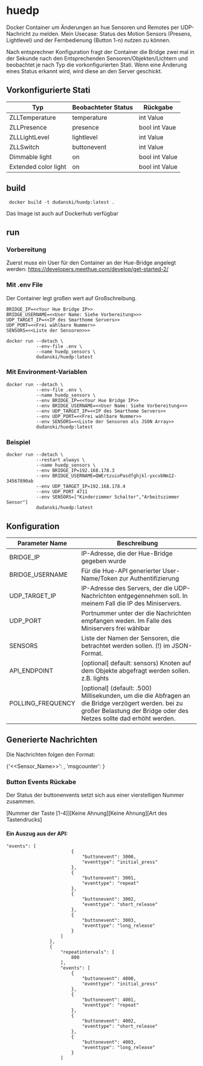 # huedp
Docker Container um Änderungen an hue Sensoren und Remotes per UDP-Nachricht zu melden.
Mein Usecase: Status des Motion Sensors (Presens, Lightlevel) und der Fernbedienung (Button 1-n) nutzen zu können.

Nach entsprechner Konfiguration fragt der Container die Bridge zwei mal in der Sekunde nach den Entsprechenden Sensoren/Objekten/Lichtern und beobachtet je nach Typ die vorkonfigurierten Stati. Wenn eine Änderung eines Status erkannt wird, wird diese an den Server geschickt. 

## Vorkonfigurierte Stati

| Typ | Beobachteter Status | Rückgabe |
|-----|---------------------|----------|
| ZLLTemperature | temperature | int Value |
| ZLLPresence | presence | bool int Vaue |
| ZLLLightLevel | lightlevel | int Value
| ZLLSwitch | buttonevent | int Value |
| Dimmable light | on | bool int Value |
| Extended color light | on | bool int Value |


## build

```
 docker build -t dudanski/huedp:latest .
```

Das Image ist auch auf Dockerhub verfügbar

## run 

### Vorbereitung

Zuerst muss ein User für den Container an der Hue-Bridge angelegt werden:
https://developers.meethue.com/develop/get-started-2/

### Mit .env File 

Der Container legt großen wert auf Großschreibung. 
```
BRIDGE_IP=<<Your Hue Bridge IP>>
BRIDGE_USERNAME=<<User Name: Siehe Vorbereitung>>>
UDP_TARGET_IP=<<IP des Smarthome Servers>>
UDP_PORT=<<Frei wählbare Nummer>>
SENSORS=<<Liste der Sensoren>>>
```

```
docker run --detach \
           --env-file .env \
           --name huedp_sensors \
           dudanski/huedp:latest
```

### Mit Environment-Variablen

```
docker run --detach \
           --env-file .env \
           --name huedp_sensors \
           --env BRIDGE_IP=<<Your Hue Bridge IP>>
           --env BRIDGE_USERNAME=<<User Name: Siehe Vorbereitung>>>
           --env UDP_TARGET_IP=<<IP des Smarthome Servers>>
           --env UDP_PORT=<<Frei wählbare Nummer>>
           --env SENSORS=<<Liste der Sensoren als JSON Array>>
           dudanski/huedp:latest
```

### Beispiel

```
docker run --detach \
           --restart always \
           --name huedp_sensors \
           --env BRIDGE_IP=192.168.178.3
           --env BRIDGE_USERNAME=QWErtzuioPasdfghjkl-yxcvbNm12-34567890ab
           --env UDP_TARGET_IP=192.168.178.4
           --env UDP_PORT 4711
           --env SENSORS=["Kinderzimmer Schalter","Arbeitszimmer Sensor"]
           dudanski/huedp:latest
```



## Konfiguration

| Parameter Name | Beschreibung |
|----------------|--------------|
| BRIDGE_IP | IP-Adresse, die der Hue-Bridge gegeben wurde |
| BRIDGE_USERNAME | Für die Hue-API generierter User-Name/Token zur Authentifizierung |
| UDP_TARGET_IP | IP-Adresse des Servers, der die UDP-Nachrichten entgegennehmen soll. In meinem Fall die IP des Miniservers. |
| UDP_PORT | Portnummer unter der die Nachrichten empfangen weden. Im Falle des Miniservers frei wählbar |
| SENSORS | Liste der Namen der Sensoren, die betrachtet werden sollen. (!) im JSON-Format. |
| API_ENDPOINT | [optional] default: sensors) Knoten auf dem Objekte abgefragt werden sollen. z.B. lights | 
| POLLING_FREQUENCY | [optional] (default: .500) Millisekunden, um die die Abfragen an die Bridge verzögert werden. bei zu großer Belastung der Bridge oder des Netzes sollte dad erhöht werden.| 

## Generierte Nachrichten

Die Nachrichten folgen den Format:

{'<<Sensor_Name>>': <integer Value>, 'msgcounter': <integer Value>}



### Button Events Rückabe
Der Status der buttonenvents setzt sich aus einer vierstelligen Nummer zusammen. 

[Nummer der Taste [1-4]][Keine Ahnung][Keine Ahnung][Art des Tastendrucks]

#### Ein Auszug aus der API:

```
"events": [
						{
							"buttonevent": 3000,
							"eventtype": "initial_press"
						},
						{
							"buttonevent": 3001,
							"eventtype": "repeat"
						},
						{
							"buttonevent": 3002,
							"eventtype": "short_release"
						},
						{
							"buttonevent": 3003,
							"eventtype": "long_release"
						}
					]
				},
				{
					"repeatintervals": [
						800
					],
					"events": [
						{
							"buttonevent": 4000,
							"eventtype": "initial_press"
						},
						{
							"buttonevent": 4001,
							"eventtype": "repeat"
						},
						{
							"buttonevent": 4002,
							"eventtype": "short_release"
						},
						{
							"buttonevent": 4003,
							"eventtype": "long_release"
						}
					]
```